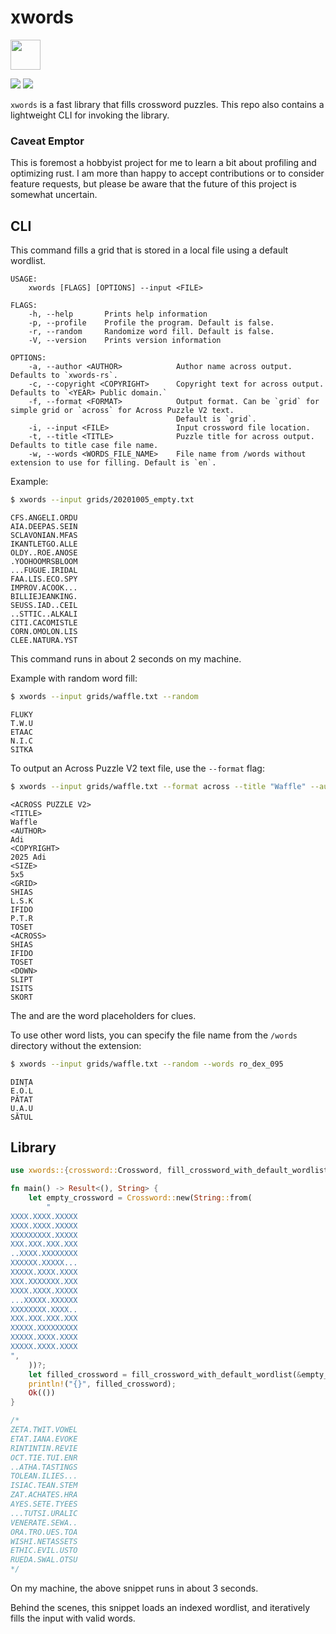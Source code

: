 # xwords

<img src="https://raw.githubusercontent.com/szunami/xwords-rs/main/xwords.png" width="48">

![](https://github.com/szunami/xwords-rs/workflows/Build/badge.svg)
[![](http://meritbadge.herokuapp.com/xwords)](https://crates.io/crates/xwords)

`xwords` is a fast library that fills crossword puzzles. 
This repo also contains a lightweight CLI for invoking the library.

### Caveat Emptor

This is foremost a hobbyist project for me to learn a bit about profiling and optimizing rust. 
I am more than happy to accept contributions or to consider feature requests, 
but please be aware that the future of this project is somewhat uncertain.


## CLI

This command fills a grid that is stored in a local file using a default wordlist.

```text
USAGE:
    xwords [FLAGS] [OPTIONS] --input <FILE>

FLAGS:
    -h, --help       Prints help information
    -p, --profile    Profile the program. Default is false.
    -r, --random     Randomize word fill. Default is false.
    -V, --version    Prints version information

OPTIONS:
    -a, --author <AUTHOR>            Author name across output. Defaults to `xwords-rs`.
    -c, --copyright <COPYRIGHT>      Copyright text for across output. Defaults to `<YEAR> Public domain.`
    -f, --format <FORMAT>            Output format. Can be `grid` for simple grid or `across` for Across Puzzle V2 text.
                                     Default is `grid`.
    -i, --input <FILE>               Input crossword file location.
    -t, --title <TITLE>              Puzzle title for across output. Defaults to title case file name.
    -w, --words <WORDS_FILE_NAME>    File name from /words without extension to use for filling. Default is `en`.

```

Example:

```bash
$ xwords --input grids/20201005_empty.txt
```

```text
CFS.ANGELI.ORDU
AIA.DEEPAS.SEIN
SCLAVONIAN.MFAS
IKANTLETGO.ALLE
OLDY..ROE.ANOSE
.YOOHOOMRSBLOOM
...FUGUE.IRIDAL
FAA.LIS.ECO.SPY
IMPROV.ACOOK...
BILLIEJEANKING.
SEUSS.IAD..CEIL
..STTIC..ALKALI
CITI.CACOMISTLE
CORN.OMOLON.LIS
CLEE.NATURA.YST
```

This command runs in about 2 seconds on my machine.

Example with random word fill:
    
```bash
$ xwords --input grids/waffle.txt --random
```

```text
FLUKY
T.W.U
ETAAC
N.I.C
SITKA
```

To output an Across Puzzle V2 text file, use the `--format` flag:

```bash
$ xwords --input grids/waffle.txt --format across --title "Waffle" --author "Adi" --copyright "2025 Adi"
```

```text
<ACROSS PUZZLE V2>
<TITLE>
Waffle
<AUTHOR>
Adi
<COPYRIGHT>
2025 Adi
<SIZE>
5x5
<GRID>
SHIAS
L.S.K
IFIDO
P.T.R
TOSET
<ACROSS>
SHIAS
IFIDO
TOSET
<DOWN>
SLIPT
ISITS
SKORT
```

The <ACROSS> and <DOWN> are the word placeholders for clues.

To use other word lists, you can specify the file name from the `/words` directory without the extension:

```bash
$ xwords --input grids/waffle.txt --random --words ro_dex_095
```

```text
DINȚA
E.O.L
PĂTAT
U.A.U
SĂTUL
```

## Library

```rust
use xwords::{crossword::Crossword, fill_crossword_with_default_wordlist};

fn main() -> Result<(), String> {
    let empty_crossword = Crossword::new(String::from(
        "
XXXX.XXXX.XXXXX
XXXX.XXXX.XXXXX
XXXXXXXXX.XXXXX
XXX.XXX.XXX.XXX
..XXXX.XXXXXXXX
XXXXXX.XXXXX...
XXXXX.XXXX.XXXX
XXX.XXXXXXX.XXX
XXXX.XXXX.XXXXX
...XXXXX.XXXXXX
XXXXXXXX.XXXX..
XXX.XXX.XXX.XXX
XXXXX.XXXXXXXXX
XXXXX.XXXX.XXXX
XXXXX.XXXX.XXXX
",
    ))?;
    let filled_crossword = fill_crossword_with_default_wordlist(&empty_crossword, false)?;
    println!("{}", filled_crossword);
    Ok(())
}

/*
ZETA.TWIT.VOWEL
ETAT.IANA.EVOKE
RINTINTIN.REVIE
OCT.TIE.TUI.ENR
..ATHA.TASTINGS
TOLEAN.ILIES...
ISIAC.TEAN.STEM
ZAT.ACHATES.HRA
AYES.SETE.TYEES
...TUTSI.URALIC
VENERATE.SEWA..
ORA.TRO.UES.TOA
WISHI.NETASSETS
ETHIC.EVIL.USTO
RUEDA.SWAL.OTSU
*/
```
On my machine, the above snippet runs in about 3 seconds.

Behind the scenes, this snippet loads an indexed wordlist, and iteratively fills the input with valid words.
